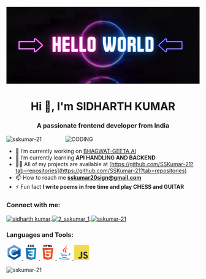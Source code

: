 ![logo](https://github.com/SSKumar-21/SSKumar-21/blob/53dc6b00b69263e98af7a69119a872436189819c/Black%20Neon%20Modern%20Gaming%20Twitch%20Banner.png)
<h1 align="center">Hi 👋, I'm SIDHARTH KUMAR</h1>
<h3 align="center">A passionate frontend developer from India</h3>

<img alt="CODING" width=350px align="right" src="coding.gif">

<p align="left">
  <img src="https://komarev.com/ghpvc/?username=sskumar-21&label=Profile%20views&color=0e75b6&style=flat" alt="sskumar-21" />
</p>

- 🔭 I’m currently working on [BHAGWAT-GEETA AI](https://github.com/SSKumar-21/GEETA)
- 🌱 I’m currently learning **API HANDLING AND BACKEND**
- 👨‍💻 All of my projects are available at [https://github.com/SSKumar-21?tab=repositories](https://github.com/SSKumar-21?tab=repositories)
- 📫 How to reach me **sskumar20sign@gmail.com**
- ⚡ Fun fact **I write poems in free time and play CHESS and GUITAR**

<h3 align="left">Connect with me:</h3>
<p align="left">
  <a href="https://linkedin.com/in/sidharth kumar" target="blank">
    <img align="center" src="https://raw.githubusercontent.com/rahuldkjain/github-profile-readme-generator/master/src/images/icons/Social/linked-in-alt.svg" alt="sidharth kumar" height="30" width="40" />
  </a>
  <a href="https://instagram.com/2_sskumar_1" target="blank">
    <img align="center" src="https://raw.githubusercontent.com/rahuldkjain/github-profile-readme-generator/master/src/images/icons/Social/instagram.svg" alt="2_sskumar_1" height="30" width="40" />
  </a>
  <a href="https://www.leetcode.com/sskumar-21" target="blank">
    <img align="center" src="https://raw.githubusercontent.com/rahuldkjain/github-profile-readme-generator/master/src/images/icons/Social/leet-code.svg" alt="sskumar-21" height="30" width="40" />
  </a>
</p>

<h3 align="left">Languages and Tools:</h3>
<p align="left">
  <a href="https://www.cprogramming.com/" target="_blank" rel="noreferrer">
    <img src="https://raw.githubusercontent.com/devicons/devicon/master/icons/c/c-original.svg" alt="c" width="40" height="40"/>
  </a>
  <a href="https://www.w3schools.com/css/" target="_blank" rel="noreferrer">
    <img src="https://raw.githubusercontent.com/devicons/devicon/master/icons/css3/css3-original-wordmark.svg" alt="css3" width="40" height="40"/>
  </a>
  <a href="https://www.w3.org/html/" target="_blank" rel="noreferrer">
    <img src="https://raw.githubusercontent.com/devicons/devicon/master/icons/html5/html5-original-wordmark.svg" alt="html5" width="40" height="40"/>
  </a>
  <a href="https://www.java.com" target="_blank" rel="noreferrer">
    <img src="https://raw.githubusercontent.com/devicons/devicon/master/icons/java/java-original.svg" alt="java" width="40" height="40"/>
  </a>
  <a href="https://developer.mozilla.org/en-US/docs/Web/JavaScript" target="_blank" rel="noreferrer">
    <img src="https://raw.githubusercontent.com/devicons/devicon/master/icons/javascript/javascript-original.svg" alt="javascript" width="40" height="40"/>
  </a>
</p>

<p>
  <img align="left" src="https://github-readme-stats.vercel.app/api/top-langs?username=sskumar-21&show_icons=true&locale=en&layout=compact" alt="sskumar-21" />
</p>
